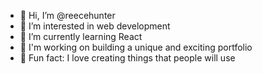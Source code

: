 - 👋 Hi, I’m @reecehunter
- 👀 I’m interested in web development
- 🌱 I’m currently learning React
- 🏰 I'm working on building a unique and exciting portfolio
- 🧠 Fun fact: I love creating things that people will use
